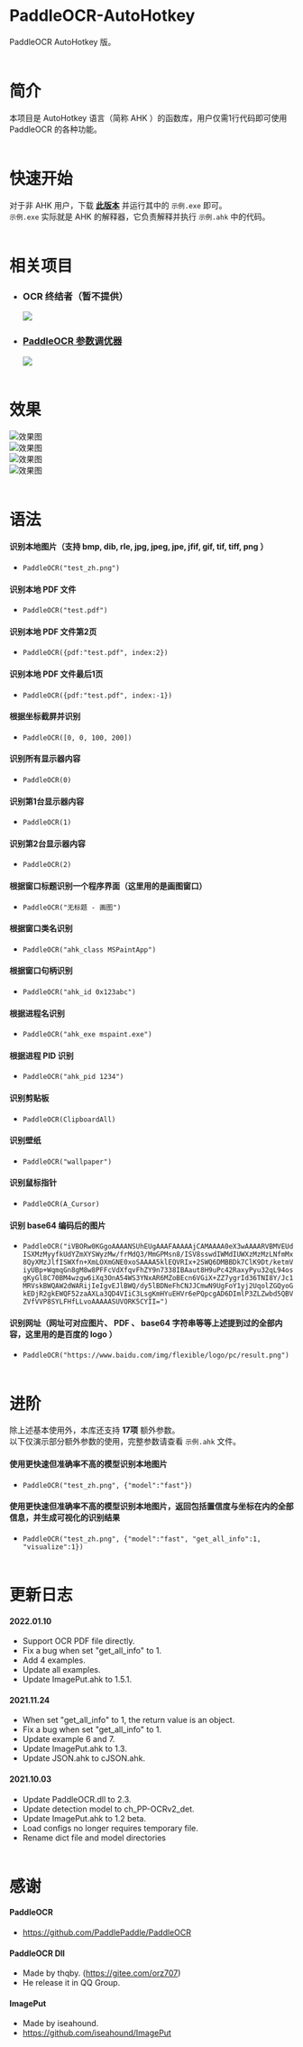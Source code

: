 # PaddleOCR-AutoHotkey  
PaddleOCR AutoHotkey 版。  
  <br>
# 简介  
本项目是 AutoHotkey 语言（简称 AHK ）的函数库，用户仅需1行代码即可使用 PaddleOCR 的各种功能。  
  <br>
# 快速开始  
对于非 AHK 用户，下载 **[此版本](https://github.com/telppa/PaddleOCR-AutoHotkey/releases/download/v20220110/PaddleOCR-AutoHotkey_with_interpreter.zip)** 并运行其中的 `示例.exe` 即可。  
`示例.exe` 实际就是 AHK 的解释器，它负责解释并执行 `示例.ahk` 中的代码。  
  <br>
# 相关项目  
* ### OCR 终结者（暂不提供）  
  ![](https://raw.githubusercontent.com/telppa/OCR-Terminator/main/Img/1.png)  
* ### [PaddleOCR 参数调优器](https://github.com/telppa/PaddleOCR-parameter-tuner)  
  ![](https://raw.githubusercontent.com/telppa/PaddleOCR-parameter-tuner/main/Img/5.png)  
  <br>
# 效果  
  ![效果图](https://raw.githubusercontent.com/PaddlePaddle/PaddleOCR/release/2.3/doc/imgs_results/ch_ppocr_mobile_v2.0/00006737.jpg)  
  ![效果图](https://raw.githubusercontent.com/PaddlePaddle/PaddleOCR/release/2.3/doc/imgs_results/french_0.jpg)  
  ![效果图](https://raw.githubusercontent.com/PaddlePaddle/PaddleOCR/release/2.3/doc/imgs_results/korean.jpg)  
  ![效果图](https://raw.githubusercontent.com/PaddlePaddle/PaddleOCR/release/2.3/doc/imgs_results/ch_ppocr_mobile_v2.0/img_12.jpg)  
  <br>
# 语法  
#### 识别本地图片（支持 bmp, dib, rle, jpg, jpeg, jpe, jfif, gif, tif, tiff, png ）  
* `PaddleOCR("test_zh.png")`  
  
#### 识别本地 PDF 文件  
* `PaddleOCR("test.pdf")`  
  
#### 识别本地 PDF 文件第2页  
* `PaddleOCR({pdf:"test.pdf", index:2})`  
  
#### 识别本地 PDF 文件最后1页  
* `PaddleOCR({pdf:"test.pdf", index:-1})`  
  
#### 根据坐标截屏并识别  
* `PaddleOCR([0, 0, 100, 200])`  
  
#### 识别所有显示器内容  
* `PaddleOCR(0)`  
  
#### 识别第1台显示器内容  
* `PaddleOCR(1)`  
  
#### 识别第2台显示器内容  
* `PaddleOCR(2)`  
  
#### 根据窗口标题识别一个程序界面（这里用的是画图窗口）  
* `PaddleOCR("无标题 - 画图")`  
  
#### 根据窗口类名识别  
* `PaddleOCR("ahk_class MSPaintApp")`  
  
#### 根据窗口句柄识别  
* `PaddleOCR("ahk_id 0x123abc")`  
  
#### 根据进程名识别  
* `PaddleOCR("ahk_exe mspaint.exe")`  
  
#### 根据进程 PID 识别  
* `PaddleOCR("ahk_pid 1234")`  
  
#### 识别剪贴板  
* `PaddleOCR(ClipboardAll)`  
  
#### 识别壁纸  
* `PaddleOCR("wallpaper")`  
  
#### 识别鼠标指针  
* `PaddleOCR(A_Cursor)`  
  
#### 识别 base64 编码后的图片  
* `PaddleOCR("iVBORw0KGgoAAAANSUhEUgAAAFAAAAAjCAMAAAA0eX3wAAAARVBMVEUdISXMzMyyfkUdYZmXYSWyzMw/frMdQ3/MmGPMsn8/ISV8sswdIWMdIUWXzMzMzLNfmMx8QyXMzJlfISWXfn+XmLOXmGNE0xoSAAAA5klEQVRIx+2SWQ6DMBBDk7ClK9Dt/ketmViyUBp+WqmqGn8gM8w8PFFcVdXfqvFhZY9n7338IBAaut8H9uPc42RaxyPyu32qL94osgKyGl8C70BM4wzgw6iXq3OnA54WS3YNxAR6MZoBEcn6VGiX+ZZ7ygrId36TNI8Y/Jc1MRVskBWQAW2dWARijIeIgvEJlBWQ/dy5lBDNeFhCNJJCmwN9UgFoY1yj2UqolZGQyoGkEDjR2gkEWQF52zaAXLa3QD4VIiC3LsgKmHYuEHVr6ePQpcgAD6DImlP3ZLZwbd5QBVZVfVVP8SYLFHfLLvoAAAAASUVORK5CYII=")`  
  
#### 识别网址（网址可对应图片、 PDF 、 base64 字符串等等上述提到过的全部内容，这里用的是百度的 logo ）  
* `PaddleOCR("https://www.baidu.com/img/flexible/logo/pc/result.png")`  
  <br>
# 进阶  
除上述基本使用外，本库还支持 **17项** 额外参数。  
以下仅演示部分额外参数的使用，完整参数请查看 `示例.ahk` 文件。  
  
#### 使用更快速但准确率不高的模型识别本地图片  
* `PaddleOCR("test_zh.png", {"model":"fast"})`  
  
#### 使用更快速但准确率不高的模型识别本地图片，返回包括置信度与坐标在内的全部信息，并生成可视化的识别结果
* `PaddleOCR("test_zh.png", {"model":"fast", "get_all_info":1, "visualize":1})`  
  <br>
# 更新日志  
#### 2022.01.10  
* Support OCR PDF file directly.  
* Fix a bug when set "get_all_info" to 1.  
* Add 4 examples.  
* Update all examples.  
* Update ImagePut.ahk to 1.5.1.  
  
#### 2021.11.24  
* When set "get_all_info" to 1, the return value is an object.  
* Fix a bug when set "get_all_info" to 1.  
* Update example 6 and 7.  
* Update ImagePut.ahk to 1.3.  
* Update JSON.ahk to cJSON.ahk.  
  
#### 2021.10.03  
* Update PaddleOCR.dll to 2.3.  
* Update detection model to ch_PP-OCRv2_det.  
* Update ImagePut.ahk to 1.2 beta.  
* Load configs no longer requires temporary file.  
* Rename dict file and model directories  
  <br>
# 感谢  
#### PaddleOCR  
* https://github.com/PaddlePaddle/PaddleOCR  
  
#### PaddleOCR Dll  
* Made by thqby. (https://gitee.com/orz707)  
* He release it in QQ Group.  
  
#### ImagePut  
* Made by iseahound.  
* https://github.com/iseahound/ImagePut  
